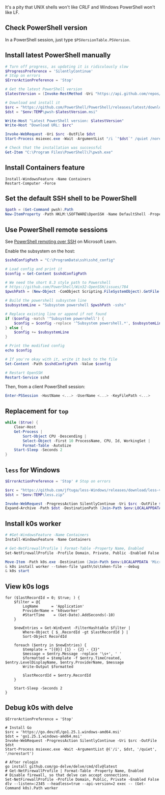 <!--
SPDX-FileCopyrightText: 2025 k0s authors

SPDX-License-Identifier: CC-BY-SA-4.0
-->

It's a pity that UNIX shells won't like CRLF and Windows PowerShell won't like
LF.

## Check PowerShell version

In a PowerShell session, just type `$PSVersionTable.PSVersion`.

## Install latest PowerShell manually

```powershell
# Turn off progress, as updating it is ridiculously slow
$ProgressPreference = 'SilentlyContinue'
# Stop on errors
$ErrorActionPreference = 'Stop'

# Get the latest PowerShell version
$latestVersion = (Invoke-RestMethod -Uri "https://api.github.com/repos/PowerShell/PowerShell/releases/latest").tag_name.TrimStart("v")

# Download and install it
$src = "https://github.com/PowerShell/PowerShell/releases/latest/download/PowerShell-$latestVersion-win-x64.msi"
$dst = "$env:TEMP\pwsh-$latestVersion.msi"

Write-Host "Latest PowerShell version: $latestVersion"
Write-Host "Download URL: $src"

Invoke-WebRequest -Uri $src -OutFile $dst
Start-Process msiexec.exe -Wait -ArgumentList "/i `"$dst`" /quiet /norestart"

# Check that the installation was successful
Get-Item "C:\Program Files\PowerShell\7\pwsh.exe"
```

## Install Containers feature

```pwsh
Install-WindowsFeature -Name Containers
Restart-Computer -Force
```

## Set the default SSH shell to be PowerShell

```powershell
$path = (Get-Command pwsh).Path
New-ItemProperty -Path HKLM:\SOFTWARE\OpenSSH -Name DefaultShell -PropertyType String -Value "$path" -Force
```

<!-- Set-PSReadlineKeyHandler -Key Tab -Function MenuComplete -->

## Use PowerShell remote sessions

See [PowerShell remoting over SSH] on Microsoft Learn.

Enable the subsystem on the host:

```powershell
$sshdConfigPath = "C:\ProgramData\ssh\sshd_config"

# Load config and print it
$config = Get-Content $sshdConfigPath

# We need the short 8.3 style path to Powershell
# https://github.com/PowerShell/Win32-OpenSSH/issues/784
$pwshPath = (New-Object -ComObject Scripting.FileSystemObject).GetFile((Get-Command pwsh).Path).ShortPath

# Build the powershell subsystem line
$subsystemLine = "Subsystem powershell $pwshPath -sshs"

# Replace existing line or append if not found
if ($config -match '^Subsystem powershell') {
    $config = $config -replace '^Subsystem powershell.*', $subsystemLine
} else {
    $config += $subsystemLine
}

# Print the modified config
echo $config

# If you're okay with it, write it back to the file
Set-Content -Path $sshdConfigPath -Value $config

# Restart OpenSSH
Restart-Service sshd
```

Then, from a client PowerShell session:

```powershell
Enter-PSSession -HostName <...> -UserName <...> -KeyFilePath <...>
```

[PowerShell remoting over SSH]: https://learn.microsoft.com/en-us/powershell/scripting/security/remoting/ssh-remoting-in-powershell

## Replacement for `top`

```powershell
while ($true) {
    Clear-Host
    Get-Process |
        Sort-Object CPU -Descending |
        Select-Object -First 10 ProcessName, CPU, Id, WorkingSet |
        Format-Table -AutoSize
    Start-Sleep -Seconds 2
}
```

## `less` for Windows

```powershell
$ErrorActionPreference = 'Stop' # Stop on errors

$src = "https://github.com/jftuga/less-Windows/releases/download/less-v679/less-x64.zip"
$dst = "$env:TEMP\less.zip"

Invoke-WebRequest -ProgressAction SilentlyContinue -Uri $src -OutFile $dst
Expand-Archive -Path $dst -DestinationPath (Join-Path $env:LOCALAPPDATA 'Microsoft\WindowsApps') -Force
```

## Install k0s worker

```powershell
# #Get-WindowsFeature -Name Containers
Install-WindowsFeature -Name Containers

# Get-NetFirewallProfile | Format-Table -Property Name, Enabled
Set-NetFirewallProfile -Profile Domain, Private, Public -Enabled False

Move-Item -Path k0s.exe -Destination (Join-Path $env:LOCALAPPDATA 'Microsoft\WindowsApps')
& k0s install worker --token-file \path\to\token-file --debug
& k0s start
```

## View k0s logs

```pwsh
for ($lastRecordId = 0; $true; ) {
    $filter = @{
        LogName      = 'Application'
        ProviderName = 'k0sworker'
        #StartTime    = (Get-Date).AddSeconds(-10)
    }

    $newEntries = Get-WinEvent -FilterHashtable $filter |
        Where-Object { $_.RecordId -gt $lastRecordId } |
        Sort-Object RecordId

    foreach ($entry in $newEntries) {
        $template = "[{0}] {1} - {2} - {3}"
        $message = $entry.Message -replace '\s+', ' '
        $formatted = $template -f $entry.TimeCreated, $entry.LevelDisplayName, $entry.ProviderName, $message
        Write-Output $formatted

        $lastRecordId = $entry.RecordId
    }

    Start-Sleep -Seconds 2
}
```

## Debug k0s with delve

```pwsh
$ErrorActionPreference = 'Stop'

# Install Go
$src = 'https://go.dev/dl/go1.25.1.windows-amd64.msi'
$dst = 'go1.25.1.windows-amd64.msi'
Invoke-WebRequest -ProgressAction SilentlyContinue -Uri $src -OutFile $dst
Start-Process msiexec.exe -Wait -ArgumentList @('/i', $dst, '/quiet', '/norestart')

# After relogin
go install github.com/go-delve/delve/cmd/dlv@latest
# Get-NetFirewallProfile | Format-Table -Property Name, Enabled
# Disable firewall, so that delve can accept connections.
Set-NetFirewallProfile -Profile Domain, Public, Private -Enabled False
dlv --listen=:2345 --headless=true --api-version=2 exec -- (Get-Command k0s).Path worker
```
